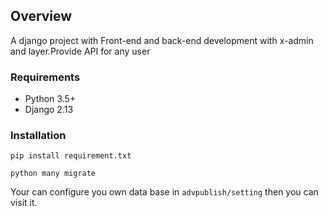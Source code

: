 ## Overview
A django project with Front-end and back-end development with x-admin and layer.Provide API for any user
### Requirements
* Python 3.5+
* Django 2.13

### Installation
    pip install requirement.txt

    python many migrate
Your can configure you own data base in  `advpublish/setting` then you can visit it.
